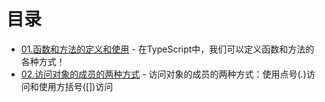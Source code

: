 # 目录

- [01.函数和方法的定义和使用](01.Function-and-Method-define.ts) - 在TypeScript中，我们可以定义函数和方法的各种方式！
- [02.访问对象的成员的两种方式](02.visit-object-member.ts) - 访问对象的成员的两种方式：使用点号(.)访问和使用方括号([])访问